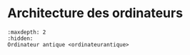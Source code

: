 # Architecture des ordinateurs

```{toctree}
:maxdepth: 2
:hidden:
Ordinateur antique <ordinateurantique>
```
